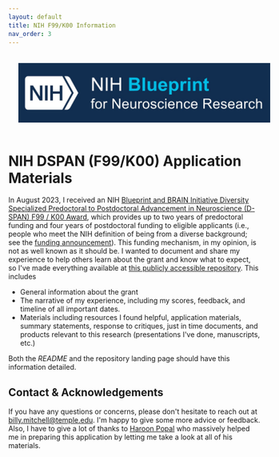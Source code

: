 ```yaml
---
layout: default
title: NIH F99/K00 Information
nav_order: 3
---
```


<head>
  <meta property="og:title" content="NIH F99/K00 Information" />
  <meta property="og:description" content="Information and Materials Related to My NIH DSPAN F99/K00 Award" />
  <meta property="og:image" content="assets/images/logo.png" />
  <meta property="og:url" content="https://wj-mitchell.github.io/docs/F99K00.html" />
</head>

<div style="text-align: center;">
  <a href="https://neuroscienceblueprint.nih.gov/training/nih-blueprint-and-brain-initiative-d-span-award-f99k00"> 
	<img src="/assets/images/DSPAN.jpg" alt="NIH DSPAN Website" align="middle" style="margin: 20px 20px 20px 20px;"  width="700"/> 
  </a>
</div>

# NIH DSPAN (F99/K00) Application Materials
In August 2023, I received an NIH [Blueprint and BRAIN Initiative Diversity Specialized Predoctoral to Postdoctoral Advancement in Neuroscience (D-SPAN) F99 / K00 Award](https://neuroscienceblueprint.nih.gov/training/nih-blueprint-and-brain-initiative-d-span-award-f99k00), which provides up to two years of predoctoral funding and four years of postdoctoral funding to eligible applicants (i.e., people who meet the NIH definition of being from a diverse background; see the [funding announcement](https://grants.nih.gov/grants/guide/rfa-files/RFA-NS-21-012.html)). This funding mechanism, in my opinion, is not as well known as it should be. I wanted to document and share my experience to help others learn about the grant and know what to expect, so I've made everything available at [this publicly accessible repository](https://github.com/wj-mitchell/DSPAN_Details). This includes

* General information about the grant
* The narrative of my experience, including my scores, feedback, and timeline of all important dates.
* Materials including resources I found helpful, application materials, summary statements, response to critiques, just in time documents, and products relevant to this research (presentations I've done, manuscripts, etc.)

Both the *README* and the repository landing page should have this information detailed. 

## Contact & Acknowledgements 
If you have any questions or concerns, please don't hesitate to reach out at [billy.mitchell@temple.edu](mailto:billy.mitchell@temple.edu). I'm happy to give some more advice or feedback. Also, I have to give a lot of thanks to [Haroon Popal](https://twitter.com/hpopal_brain?lang=en) who massively helped me in preparing this application by letting me take a look at all of his materials. 

